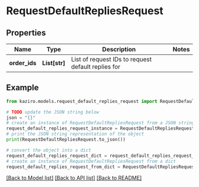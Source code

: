 # RequestDefaultRepliesRequest

## Properties

| Name          | Type          | Description                                        | Notes |
| ------------- | ------------- | -------------------------------------------------- | ----- |
| **order_ids** | **List[str]** | List of request IDs to request default replies for |

## Example

```python
from kaziro.models.request_default_replies_request import RequestDefaultRepliesRequest

# TODO update the JSON string below
json = "{}"
# create an instance of RequestDefaultRepliesRequest from a JSON string
request_default_replies_request_instance = RequestDefaultRepliesRequest.from_json(json)
# print the JSON string representation of the object
print(RequestDefaultRepliesRequest.to_json())

# convert the object into a dict
request_default_replies_request_dict = request_default_replies_request_instance.to_dict()
# create an instance of RequestDefaultRepliesRequest from a dict
request_default_replies_request_from_dict = RequestDefaultRepliesRequest.from_dict(request_default_replies_request_dict)
```

[[Back to Model list]](../README.md#documentation-for-models) [[Back to API list]](../README.md#documentation-for-api-endpoints) [[Back to README]](../README.md)
